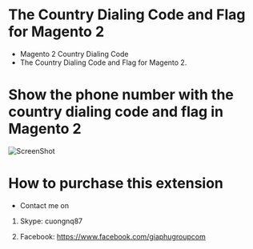 # The Country Dialing Code and Flag for Magento 2
- Magento 2 Country Dialing Code
- The Country Dialing Code and Flag for Magento 2.

# Show the phone number with the country dialing code and flag in Magento 2

![ScreenShot](https://github.com/php-cuong/magento2-country-dialing-code/blob/main/Snapshots/country-dialing-code.gif)

# How to purchase this extension
- Contact me on

1. Skype: cuongnq87

2. Facebook: https://www.facebook.com/giaphugroupcom
